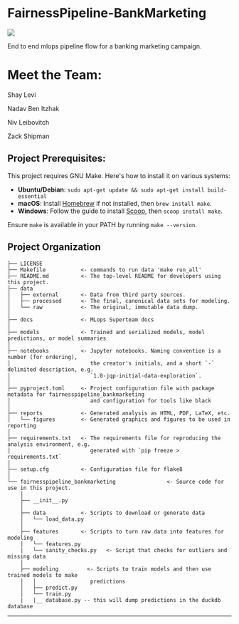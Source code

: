 # FairnessPipeline-BankMarketing

<a target="_blank" href="https://cookiecutter-data-science.drivendata.org/">
    <img src="https://img.shields.io/badge/CCDS-Project%20template-328F97?logo=cookiecutter" />
</a>

End to end mlops pipeline flow for a banking marketing campaign.

# Meet the Team:
Shay Levi

Nadav Ben Itzhak

Niv Leibovitch 

Zack Shipman

## Project Prerequisites:

This project requires GNU Make. Here's how to install it on various systems:

- **Ubuntu/Debian**: `sudo apt-get update && sudo apt-get install build-essential`
- **macOS**: Install [Homebrew](https://brew.sh) if not installed, then `brew install make`.
- **Windows**: Follow the guide to install [Scoop](https://scoop.sh), then `scoop install make`.

Ensure `make` is available in your PATH by running `make --version`.


## Project Organization

```
├── LICENSE           
├── Makefile           <- commands to run data 'make run_all'
├── README.md          <- The top-level README for developers using this project.
├── data
│   ├── external       <- Data from third party sources.
│   ├── processed      <- The final, canonical data sets for modeling.
│   └── raw            <- The original, immutable data dump.
│
├── docs               <- MLops Superteam docs
│
├── models             <- Trained and serialized models, model predictions, or model summaries
│
├── notebooks          <- Jupyter notebooks. Naming convention is a number (for ordering),
│                         the creator's initials, and a short `-` delimited description, e.g.
│                         `1.0-jqp-initial-data-exploration`.
│
├── pyproject.toml     <- Project configuration file with package metadata for fairnesspipeline_bankmarketing
│                         and configuration for tools like black
│
├── reports            <- Generated analysis as HTML, PDF, LaTeX, etc.
│   └── figures        <- Generated graphics and figures to be used in reporting
│
├── requirements.txt   <- The requirements file for reproducing the analysis environment, e.g.
│                         generated with `pip freeze > requirements.txt`
│
├── setup.cfg          <- Configuration file for flake8
│
└── fairnesspipeline_bankmarketing                <- Source code for use in this project.
    │
    ├── __init__.py    
    │
    ├── data           <- Scripts to download or generate data
    │   └── load_data.py
    │
    ├── features       <- Scripts to turn raw data into features for modeling
    │   └── features.py
    |   └── sanity_checks.py   <- Script that checks for outliers and missing data
    │
    ├── modeling         <- Scripts to train models and then use trained models to make
    │   │                 predictions
    │   ├── predict.py
    │   └── train.py
    |   |__ database.py -- this will dump predictions in the duckdb database
```

--------

